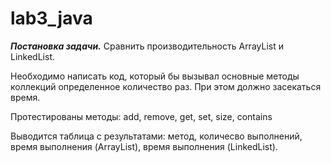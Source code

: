 # lab3_java
***Постановка задачи.***
Сравнить производительность ArrayList и LinkedList.

Необходимо написать код, который бы вызывал основные методы коллекций определенное количество раз. При этом должно засекаться время.

Протестированы методы: add, remove, get, set, size, contains

Выводится таблица с результатами: метод, количесво выполнений, время выполнения (ArrayList), время выполнения (LinkedList).
